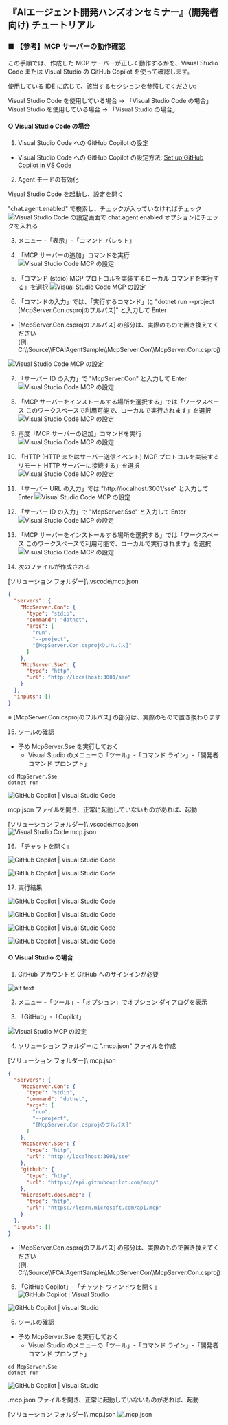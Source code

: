 ## 『AIエージェント開発ハンズオンセミナー』(開発者向け) チュートリアル

### ■ 【参考】MCP サーバーの動作確認

この手順では、作成した MCP サーバーが正しく動作するかを、Visual Studio Code または Visual Studio の GitHub Copilot を使って確認します。

使用している IDE に応じて、該当するセクションを参照してください:

Visual Studio Code を使用している場合 → 「Visual Studio Code の場合」
Visual Studio を使用している場合 → 「Visual Studio の場合」

#### ○ Visual Studio Code の場合

1. Visual Studio Code への GitHub Copilot の設定

- Visual Studio Code への GitHub Copilot の設定方法: [Set up GitHub Copilot in VS Code](https://code.visualstudio.com/docs/copilot/setup)

2. Agent モードの有効化

Visual Studio Code を起動し、設定を開く

\"chat.agent.enabled\" で検索し、チェックが入っていなければチェック
![Visual Studio Code の設定画面で chat.agent.enabled オプションにチェックを入れる](./Images/vscode_agentmode.png)

3. メニュー -「表示」-「コマンド パレット」

4. 「MCP サーバーの追加」コマンドを実行
![Visual Studio Code MCP の設定](./Images/vscode_mcp_1.png)

5. 「コマンド (stdio) MCP プロトコルを実装するローカル コマンドを実行する」を選択
![Visual Studio Code MCP の設定](./Images/vscode_mcp_2.png)

6. 「コマンドの入力」では、「実行するコマンド」に \"dotnet  run --project [McpServer\.Con\.csprojのフルパス]\" と入力して Enter
- [McpServer\.Con\.csprojのフルパス] の部分は、実際のもので置き換えてください<br>
  (例. C:\\\\Source\\\\FCAIAgentSample\\\\McpServer.Con\\\\McpServer.Con.csproj)

![Visual Studio Code MCP の設定](./Images/vscode_mcp_3.png)

7. 「サーバー ID の入力」で \"McpServer.Con\" と入力して Enter
![Visual Studio Code MCP の設定](./Images/vscode_mcp_4.png)

8. 「MCP サーバーをインストールする場所を選択する」では「ワークスペース このワークスペースで利用可能で、ローカルで実行されます」を選択
![Visual Studio Code MCP の設定](./Images/vscode_mcp_5.png)

9. 再度「MCP サーバーの追加」コマンドを実行
![Visual Studio Code MCP の設定](./Images/vscode_mcp_1.png)

10. 「HTTP (HTTP またはサーバー送信イベント) MCP プロトコルを実装するリモート HTTP サーバーに接続する」を選択
![Visual Studio Code MCP の設定](./Images/vscode_mcp_6.png)

11. 「サーバー URL の入力」では \"http://localhost:3001/sse\" と入力して Enter
![Visual Studio Code MCP の設定](./Images/vscode_mcp_7.png)

12. 「サーバー ID の入力」で \"McpServer.Sse\" と入力して Enter
![Visual Studio Code MCP の設定](./Images/vscode_mcp_8.png)

13. 「MCP サーバーをインストールする場所を選択する」では「ワークスペース このワークスペースで利用可能で、ローカルで実行されます」を選択
![Visual Studio Code MCP の設定](./Images/vscode_mcp_5.png)

14. 次のファイルが作成される

[ソリューション フォルダー]\\\.vscode\\mcp\.json
```json
{
  "servers": {
    "McpServer.Con": {
      "type": "stdio",
      "command": "dotnet",
      "args": [
        "run",
        "--project",
        "[McpServer.Con.csprojのフルパス]"
      ]
    },
    "McpServer.Sse": {
      "type": "http",
      "url": "http://localhost:3001/sse"
    }
  },
  "inputs": []
}
```
※ [McpServer\.Con\.csprojのフルパス] の部分は、実際のもので置き換わります

15. ツールの確認

- 予め McpServer\.Sse を実行しておく
  - Visual Studio のメニューの「ツール」-「コマンド ライン」-「開発者コマンド プロンプト」
```console
cd McpServer.Sse
dotnet run
```

![GitHub Copilot | Visual Studio Code](./Images/vscode_github_copilot_1.png)

mcp\.json ファイルを開き、正常に起動していないものがあれば、起動

[ソリューション フォルダー]\\\.vscode\\mcp\.json
![Visual Studio Code mcp.json](./Images/vscode_mcp_json.png)

16. 「チャットを開く」

![GitHub Copilot | Visual Studio Code](./Images/vscode_github_copilot_2.png)

![GitHub Copilot | Visual Studio Code](./Images/vscode_github_copilot_3.png)

17.  実行結果

![GitHub Copilot | Visual Studio Code](./Images/vscode_github_copilot_4.png)

![GitHub Copilot | Visual Studio Code](./Images/vscode_github_copilot_5.png)

![GitHub Copilot | Visual Studio Code](./Images/vscode_github_copilot_6.png)

![GitHub Copilot | Visual Studio Code](./Images/vscode_github_copilot_7.png)


#### ○ Visual Studio の場合

1. GitHub アカウントと GitHub へのサインインが必要

![alt text](./Images/vs_account.png)

2. メニュー -「ツール」-「オプション」でオプション ダイアログを表示

3. 「GitHub」-「Copilot」

![Visual Studio MCP の設定](./Images/vs_mcp_1.png)

4. ソリューション フォルダーに \"\.mcp\.json\" ファイルを作成

[ソリューション フォルダー]\\\.mcp\.json
```json
{
  "servers": {
    "McpServer.Con": {
      "type": "stdio",
      "command": "dotnet",
      "args": [
        "run",
        "--project",
        "[McpServer.Con.csprojのフルパス]"
      ]
    },
    "McpServer.Sse": {
      "type": "http",
      "url": "http://localhost:3001/sse"
    },
    "github": {
      "type": "http",
      "url": "https://api.githubcopilot.com/mcp/"
    },
    "microsoft.docs.mcp": {
      "type": "http",
      "url": "https://learn.microsoft.com/api/mcp"
    }
  },
  "inputs": []
}

```
- [McpServer\.Con\.csprojのフルパス] の部分は、実際のもので置き換えてください<br>
  (例. C:\\\\Source\\\\FCAIAgentSample\\\\McpServer.Con\\\\McpServer.Con.csproj)

5. 「GitHub Copilot」-「チャット ウィンドウを開く」
![GitHub Copilot | Visual Studio](./Images/vs_github_copilot_1.png)

![GitHub Copilot | Visual Studio](./Images/vs_github_copilot_2.png)

6. ツールの確認

- 予め McpServer\.Sse を実行しておく
  - Visual Studio のメニューの「ツール」-「コマンド ライン」-「開発者コマンド プロンプト」
```console
cd McpServer.Sse
dotnet run
```

![GitHub Copilot | Visual Studio](./Images/vs_github_copilot_3.png)

\.mcp\.json ファイルを開き、正常に起動していないものがあれば、起動

[ソリューション フォルダー]\\\.mcp\.json
![.mcp.json](./Images/vs_mcp_json.png)
